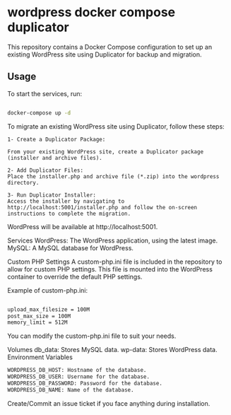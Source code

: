# wordpress docker compose duplicator

This repository contains a Docker Compose configuration to set up an existing WordPress site using Duplicator for backup and migration.

## Usage

To start the services, run:

```sh

docker-compose up -d
```
To migrate an existing WordPress site using Duplicator, follow these steps:

    1- Create a Duplicator Package:
    
    From your existing WordPress site, create a Duplicator package (installer and archive files).
    
    2- Add Duplicator Files:
    Place the installer.php and archive file (*.zip) into the wordpress directory.
    
    3- Run Duplicator Installer:
    Access the installer by navigating to http://localhost:5001/installer.php and follow the on-screen instructions to complete the migration.

WordPress will be available at http://localhost:5001.

Services
WordPress: The WordPress application, using the latest image.
MySQL: A MySQL database for WordPress.

Custom PHP Settings
A custom-php.ini file is included in the repository to allow for custom PHP settings. This file is mounted into the WordPress container to override the default PHP settings.

Example of custom-php.ini:
```sh

upload_max_filesize = 100M
post_max_size = 100M
memory_limit = 512M
```
You can modify the custom-php.ini file to suit your needs.


Volumes
db_data: Stores MySQL data.
wp-data: Stores WordPress data.
Environment Variables
```sh
WORDPRESS_DB_HOST: Hostname of the database.
WORDPRESS_DB_USER: Username for the database.
WORDPRESS_DB_PASSWORD: Password for the database.
WORDPRESS_DB_NAME: Name of the database.
```

Create/Commit an issue ticket if you face anything during installation.

